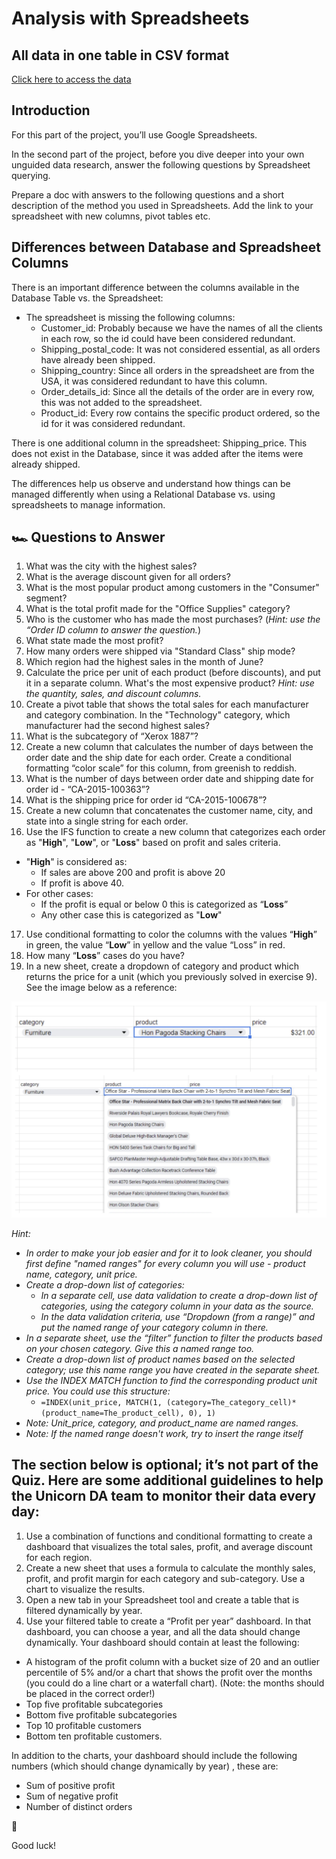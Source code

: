 # Analysis with Spreadsheets

## All data in one table in CSV format

[Click here to access the data](/unicorn-dataset.csv)

## Introduction

For this part of the project, you’ll use Google Spreadsheets.

In the second part of the project, before you dive deeper into your own unguided data research,  answer the following questions by Spreadsheet querying.

Prepare a doc with answers to the following questions and a short description of the method you used in Spreadsheets. Add the link to your spreadsheet with new columns, pivot tables etc.

## Differences between Database and Spreadsheet Columns

There is an important difference between the columns available in the Database Table vs. the Spreadsheet:

- The spreadsheet is missing the following columns:
  - Customer_id: Probably because we have the names of all the clients in each row, so the id could have been considered redundant.
  - Shipping_postal_code: It was not considered essential, as all orders have already been shipped.
  - Shipping_country: Since all orders in the spreadsheet are from the USA, it was considered redundant to have this column.
  - Order_details_id: Since all the details of the order are in every row, this was not added to the spreadsheet.
  - Product_id: Every row contains the specific product ordered, so the id for it was considered redundant.

There is one additional column in the spreadsheet: Shipping_price. This does not exist in the Database, since it was added after the items were already shipped.

The differences help us observe and understand how things can be managed differently when using a Relational Database vs. using spreadsheets to manage information.

## 🏎️ Questions to Answer

1. What was the city with the highest sales?
2. What is the average discount given for all orders?
3. What is the most popular product among customers in the "Consumer" segment?
4. What is the total profit made for the "Office Supplies" category?
5. Who is the customer who has made the most purchases? (_Hint: use the “Order ID column to answer the question._)
6. What state made the most profit?
7. How many orders were shipped via "Standard Class" ship mode?
8. Which region had the highest sales in the month of June?
9. Calculate the price per unit of each product (before discounts), and put it in a separate column. What's the most expensive product? _Hint: use the quantity, sales, and discount columns._
10. Create a pivot table that shows the total sales for each manufacturer and category combination. In the "Technology" category, which manufacturer had the second highest sales?
11. What is the subcategory of “Xerox 1887”?
12. Create a new column that calculates the number of days between the order date and the ship date for each order. Create a conditional formatting “color scale” for this column, from greenish to reddish.
13. What is the number of days between order date and shipping date for order id - “CA-2015-100363”?
14. What is the shipping price for order id “CA-2015-100678”?
15. Create a new column that concatenates the customer name, city, and state into a single string for each order.
16. Use the IFS function to create a new column that categorizes each order as "**High**", "**Low**", or "**Loss**" based on profit and sales criteria.
- "**High**" is considered as:
  - If sales are above 200 and profit is above 20
  - If profit is above 40.
- For other cases:
  - If the profit is equal or below 0 this is categorized as “**Loss**”
  - Any other case this is categorized as "**Low**"
17. Use conditional formatting to color the columns with the values “**High**” in green, the value “**Low**” in yellow and the value “Loss” in red.
18. How many “**Loss**” cases do you have?
19. In a new sheet, create a dropdown of category and product which returns the price for a unit (which you previously solved in exercise 9). See the image below as a reference:

![Question 19 spreadsheet output](/specifications-spreadsheets-q19.png)

_Hint:_

- _In order to make your job easier and for it to look cleaner, you should first define "named ranges" for every column you will use - product name, category, unit price._
- _Create a drop-down list of categories:_
  - _In a separate cell, use data validation to create a drop-down list of categories, using the category column in your data as the source._
  - _In the data validation criteria, use “Dropdown (from a range)” and put the named range of your category column in there._
- _In a separate sheet, use the “filter” function to filter the products based on your chosen category. Give this a named range too._
- _Create a drop-down list of product names based on the selected category; use this name range you have created in the separate sheet._
- _Use the INDEX MATCH function to find the corresponding product unit price. You could use this structure:_
  -  `=INDEX(unit_price, MATCH(1, (category=The_category_cell)*(product_name=The_product_cell), 0), 1)`
- _Note: Unit_price, category, and product_name are named ranges._
- _Note: If the named range doesn't work, try to insert the range itself_

## The section below is optional; it’s not part of the Quiz. Here are some additional guidelines to help the Unicorn DA team to monitor their data every day:

1. Use a combination of functions and conditional formatting to create a dashboard that visualizes the total sales, profit, and average discount for each region.
2. Create a new sheet that uses a formula to calculate the monthly sales, profit, and profit margin for each category and sub-category. Use a chart to visualize the results.
3. Open a new tab in your Spreadsheet tool and create a table that is filtered dynamically by year.
4. Use your filtered table to create a “Profit per year” dashboard. In that dashboard, you can choose a year, and all the data should change dynamically. Your dashboard should contain at least the following:
- A histogram of the profit column with a bucket size of 20 and an outlier percentile of 5% and/or a chart that shows the profit over the months (you could do a line chart or a waterfall chart). (Note: the months should be placed in the correct order!)
- Top five profitable subcategories
- Bottom five profitable subcategories
- Top 10 profitable customers
- Bottom ten profitable customers.

In addition to the charts, your dashboard should include the following numbers (which should change dynamically by year) , these are:

- Sum of positive profit
- Sum of negative profit
- Number of distinct orders

🦄

Good luck!

